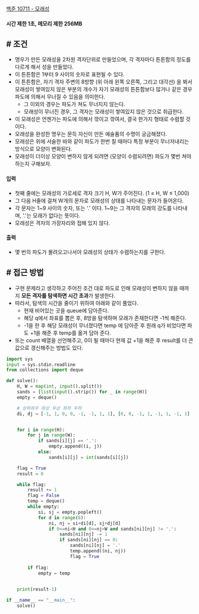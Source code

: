 
[백준 10711 - 모래성](https://www.acmicpc.net/problem/10711)

#### **시간 제한 1초, 메모리 제한 256MB**

## **# 조건**

- 명우가 만든 모래성을 2차원 격자단위로 만들었으며, 각 격자마다 튼튼함의 정도를 다르게 해서 성을 만들었다. 
- 이 튼튼함은 1부터 9 사이의 숫자로 표현될 수 있다. 
- 이 튼튼함은, 자기 격자 주변의 8방향 (위 아래 왼쪽 오른쪽, 그리고 대각선) 을 봐서 모래성이 쌓여있지 않은 부분의 개수가 자기 모래성의 튼튼함보다 많거나 같은 경우 파도에 의해서 무너질 수 있음을 의미한다. 
	- 그 이외의 경우는 파도가 쳐도 무너지지 않는다. 
	- 모래성이 무너진 경우, 그 격자는 모래성이 쌓여있지 않은 것으로 취급한다.
- 이 모래성은 언젠가는 파도에 의해서 깎이고 깎여서, 결국 한가지 형태로 수렴할 것이다. 
- 모래성을 완성한 명우는 문득 자신이 만든 예술품의 수명이 궁금해졌다. 
- 모래성은 위에 서술한 바와 같이 파도가 한번 칠 때마다 특정 부분이 무너저내리는 방식으로 모양이 변화된다. 
- 모래성이 더이상 모양이 변하지 않게 되려면 (모양이 수렴되려면) 파도가 몇번 쳐야하는지 구해보자.

#### **입력**
- 첫째 줄에는 모래성의 가로세로 격자 크기 H, W가 주어진다. (1 ≤ H, W ≤ 1,000)
- 그 다음 H줄에 걸쳐 W개의 문자로 모래성의 상태를 나타내는 문자가 들어온다.
- 각 문자는 1~9 사이의 숫자, 또는 '.' 이다. 1~9는 그 격자의 모래의 강도를 나타내며, '.'는 모래가 없다는 뜻이다.
- 모래성은 격자의 가장자리와 접해 있지 않다.

#### **출력**
- 몇 번의 파도가 몰려오고나서야 모래성의 상태가 수렴하는지를 구한다.

## **# 접근 방법**

- 구현 문제라고 생각하고 주어진 조건 대로 파도로 인해 모래성이 변하지 않을 때까지 **모든 격자를 탐색하면 시간 초과**가 발생한다.
- 따라서, 탐색의 시간을 줄이기 위하여 아래와 같이 풀었다.
	- 현재 비어있는 곳을 queue에 담아준다.
	- 해당 q에서 좌표를 뽑은 후, 8방을 탐색하며 모래가 존재한다면 -1씩 해준다.
	- -1을 한 후 해당 모래성이 무너졌다면 temp 에 담아준 후 원래 q가 비었다면 파도 +1을 해준 후 temp를 옮겨 담아 준다.
- 또는 count 배열을 선언해주고, 0이 될 때마다 현재 값 +1을 해준 후 result를 더 큰 값으로 갱신해주는 방법도 있다.

```python
import sys
input = sys.stdin.readline
from collections import deque

def solve():
    H, W = map(int, input().split())
    sands = [list(input().strip()) for _ in range(H)]
    empty = deque()

    # 상하좌우 좌상 우상 좌하 우하
    di, dj = [-1, 1, 0, 0, -1, -1, 1, 1], [0, 0, -1, 1, -1, 1, -1, 1]


    for i in range(H):
        for j in range(W):
            if sands[i][j] == '.':
                empty.append((i, j))
            else:    
                sands[i][j] = int(sands[i][j])

    flag = True
    result = 0

    while flag:
        result += 1
        flag = False
        temp = deque()
        while empty:
            si, sj = empty.popleft()
            for d in range(8):
                ni, nj = si+di[d], sj+dj[d]
                if 0<=ni<H and 0<=nj<W and sands[ni][nj] != '.':
                    sands[ni][nj] -= 1
                    if sands[ni][nj] == 0:
                        sands[ni][nj] = '.'
                        temp.append((ni, nj))
                        flag = True
        
        if flag:
            empty = temp
        

    print(result-1)

if __name__ == "__main__":
    solve()
```